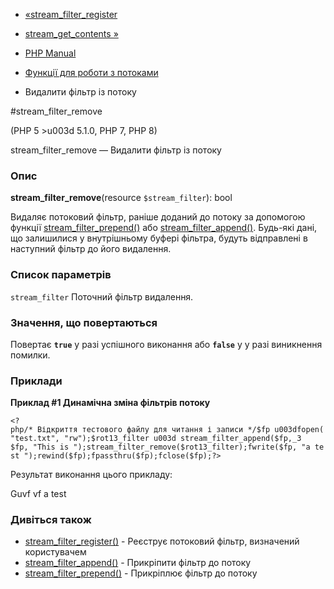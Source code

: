 - [«stream_filter_register](function.stream-filter-register.md)
- [stream_get_contents »](function.stream-get-contents.md)

- [PHP Manual](index.md)
- [Функції для роботи з потоками](ref.stream.md)
- Видалити фільтр із потоку

#stream_filter_remove

(PHP 5 \>u003d 5.1.0, PHP 7, PHP 8)

stream_filter_remove — Видалити фільтр із потоку

### Опис

**stream_filter_remove**(resource `$stream_filter`): bool

Видаляє потоковий фільтр, раніше доданий до потоку за допомогою функції
[stream_filter_prepend()](function.stream-filter-prepend.md) або
[stream_filter_append()](function.stream-filter-append.md). Будь-які
дані, що залишилися у внутрішньому буфері фільтра, будуть відправлені в
наступний фільтр до його видалення.

### Список параметрів

`stream_filter`
Поточний фільтр видалення.

### Значення, що повертаються

Повертає **`true`** у разі успішного виконання або **`false`** у
у разі виникнення помилки.

### Приклади

**Приклад #1 Динамічна зміна фільтрів потоку**

` <?php/* Відкриття тестового файлу для читання і записи */$fp u003dfopen("test.txt", "rw");$rot13_filter u003d stream_filter_append($fp,_3 $fp, "This is ");stream_filter_remove($rot13_filter);fwrite($fp, "a test
");rewind($fp);fpassthru($fp);fclose($fp);?> `

Результат виконання цього прикладу:

Guvf vf a test

### Дивіться також

- [stream_filter_register()](function.stream-filter-register.md) -
Реєструє потоковий фільтр, визначений користувачем
- [stream_filter_append()](function.stream-filter-append.md) -
Прикріпити фільтр до потоку
- [stream_filter_prepend()](function.stream-filter-prepend.md) -
Прикріплює фільтр до потоку
